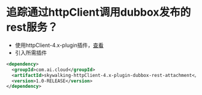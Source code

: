 # 追踪通过httpClient调用dubbox发布的rest服务？
- 使用httpClient-4.x-plugin插件，[查看](../mysql-plugin)
- 引入所需插件
```xml
<dependency>
  <groupId>com.ai.cloud</groupId>
  <artifactId>skywalking-httpClient-4.x-plugin-dubbox-rest-attachment</artifactId>
  <version>1.0-RELEASE</version>
</dependency>
```
